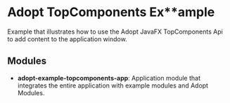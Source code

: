 # Adopt TopComponents Ex**ample

Example that illustrates how to use the Adopt JavaFX TopComponents Api to add content to the application window.

## Modules

- **adopt-example-topcomponents-app**: Application module that integrates the entire application with example modules 
and Adopt Modules.
